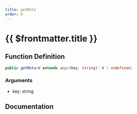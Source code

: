 ```yaml
---
title: getMeta
order: 0
---
```


# {{ $frontmatter.title }}

## Function Definition

```ts
public getMeta<V extends any>(key: string): V | undefined;
```

### Arguments

* key: string

## Documentation

<!--@include: ./parts/getMeta.md-->
